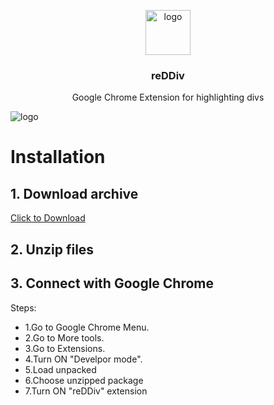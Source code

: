 
<p align="center">
    <img src="https://upload.wikimedia.org/wikipedia/commons/d/d8/Denison_athletics_logo.png" alt="logo" width="72" height="72">
</p>

<h3 align="center">reDDiv</h3>

<p align="center">
     Google Chrome Extension for highlighting divs 
</p>

![logo](https://i.postimg.cc/mkT1JD1F/reddiv.png)

# Installation

## 1. Download archive
[Click to Download](https://github.com/xbaysal11/reDDiv/archive/master.zip) 

## 2. Unzip files

## 3. Connect with Google Chrome
Steps:
   - 1.Go to Google Chrome Menu.
   - 2.Go to More tools.
   - 3.Go to Extensions.
   - 4.Turn ON "Develpor mode".
   - 5.Load unpacked
   - 6.Choose unzipped package
   - 7.Turn ON "reDDiv" extension
    

